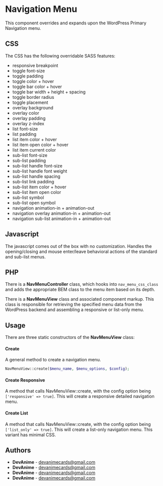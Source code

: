 # Navigation Menu
This component overrides and expands upon the WordPress Primary Navigation menu.

## CSS
The CSS has the following overridable SASS features:
* responsive breakpoint
* toggle font-size
* toggle padding
* toggle color + hover
* toggle bar color + hover
* toggle bar width + height + spacing
* toggle border radius
* toggle placement
* overlay background
* overlay color
* overlay padding
* overlay z-index
* list font-size
* list padding
* list item color + hover
* list item open color + hover
* list item current color
* sub-list font-size
* sub-list padding
* sub-list handle font-size
* sub-list handle font weight
* sub-list handle spacing
* sub-list link padding
* sub-list item color + hover
* sub-list item open color
* sub-list symbol
* sub-list open symbol
* navigation animation-in + animation-out
* navigation overlay animation-in + animation-out
* navigation sub-list animation-in + animation-out

## Javascript
The javascript comes out of the box with no customization.
Handles the opening/closing and mouse enter/leave behavioral actions of the standard and sub-list menus.

## PHP
There is a **NavMenuController** class, which hooks into `nav_menu_css_class` and adds the appropriate BEM class to the menu item based on its depth.

There is a **NavMenuView** class and associated component markup. This class is responsible for retrieving the specified menu data from the WordPress backend
and assembling a responsive or list-only menu.

## Usage
There are three static constructors of the **NavMenuView** class:

#### Create
A general method to create a navigation menu.

```php
NavMenuView::create($menu_name, $menu_options, $config);
```

#### Create Responsive
A method that calls NavMenuView::create, with the config option being `['responsive' => true]`.
This will create a responsive detailed navigation menu.

#### Create List
A method that calls NavMenuView::create, with the config option being `['list_only' => true]`.
This will create a list-only navigation menu. This variant has minimal CSS.

## Authors
* **DevAnime** - [devanimecards@gmail.com](devanimecards@gmail.com)
* **DevAnime** - [devanimecards@gmail.com](devanimecards@gmail.com)
* **DevAnime** - [devanimecards@gmail.com](devanimecards@gmail.com)
* **DevAnime** - [devanimecards@gmail.com](devanimecards@gmail.com)

